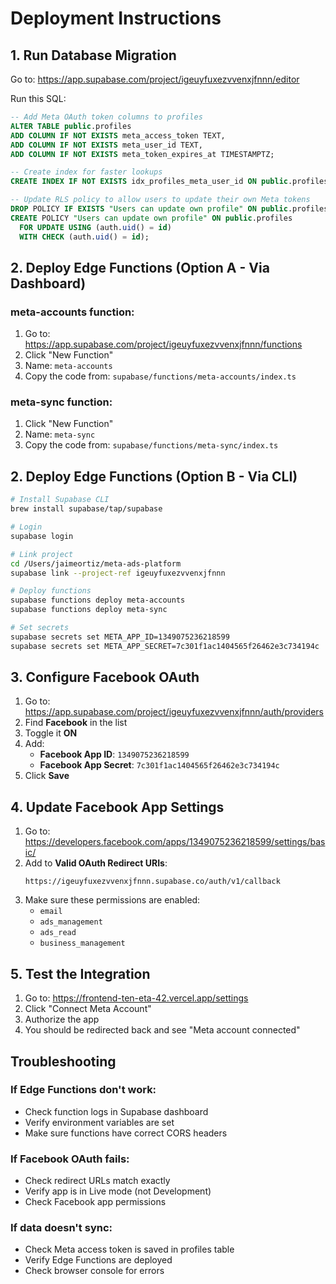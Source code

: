 # Deployment Instructions

## 1. Run Database Migration

Go to: https://app.supabase.com/project/igeuyfuxezvvenxjfnnn/editor

Run this SQL:

```sql
-- Add Meta OAuth token columns to profiles
ALTER TABLE public.profiles 
ADD COLUMN IF NOT EXISTS meta_access_token TEXT,
ADD COLUMN IF NOT EXISTS meta_user_id TEXT,
ADD COLUMN IF NOT EXISTS meta_token_expires_at TIMESTAMPTZ;

-- Create index for faster lookups
CREATE INDEX IF NOT EXISTS idx_profiles_meta_user_id ON public.profiles(meta_user_id);

-- Update RLS policy to allow users to update their own Meta tokens
DROP POLICY IF EXISTS "Users can update own profile" ON public.profiles;
CREATE POLICY "Users can update own profile" ON public.profiles
  FOR UPDATE USING (auth.uid() = id)
  WITH CHECK (auth.uid() = id);
```

## 2. Deploy Edge Functions (Option A - Via Dashboard)

### meta-accounts function:
1. Go to: https://app.supabase.com/project/igeuyfuxezvvenxjfnnn/functions
2. Click "New Function"
3. Name: `meta-accounts`
4. Copy the code from: `supabase/functions/meta-accounts/index.ts`

### meta-sync function:
1. Click "New Function"
2. Name: `meta-sync`
3. Copy the code from: `supabase/functions/meta-sync/index.ts`

## 2. Deploy Edge Functions (Option B - Via CLI)

```bash
# Install Supabase CLI
brew install supabase/tap/supabase

# Login
supabase login

# Link project
cd /Users/jaimeortiz/meta-ads-platform
supabase link --project-ref igeuyfuxezvvenxjfnnn

# Deploy functions
supabase functions deploy meta-accounts
supabase functions deploy meta-sync

# Set secrets
supabase secrets set META_APP_ID=1349075236218599
supabase secrets set META_APP_SECRET=7c301f1ac1404565f26462e3c734194c
```

## 3. Configure Facebook OAuth

1. Go to: https://app.supabase.com/project/igeuyfuxezvvenxjfnnn/auth/providers
2. Find **Facebook** in the list
3. Toggle it **ON**
4. Add:
   - **Facebook App ID**: `1349075236218599`
   - **Facebook App Secret**: `7c301f1ac1404565f26462e3c734194c`
5. Click **Save**

## 4. Update Facebook App Settings

1. Go to: https://developers.facebook.com/apps/1349075236218599/settings/basic/
2. Add to **Valid OAuth Redirect URIs**:
   ```
   https://igeuyfuxezvvenxjfnnn.supabase.co/auth/v1/callback
   ```
3. Make sure these permissions are enabled:
   - `email`
   - `ads_management`
   - `ads_read`
   - `business_management`

## 5. Test the Integration

1. Go to: https://frontend-ten-eta-42.vercel.app/settings
2. Click "Connect Meta Account"
3. Authorize the app
4. You should be redirected back and see "Meta account connected"

## Troubleshooting

### If Edge Functions don't work:
- Check function logs in Supabase dashboard
- Verify environment variables are set
- Make sure functions have correct CORS headers

### If Facebook OAuth fails:
- Check redirect URLs match exactly
- Verify app is in Live mode (not Development)
- Check Facebook app permissions

### If data doesn't sync:
- Check Meta access token is saved in profiles table
- Verify Edge Functions are deployed
- Check browser console for errors